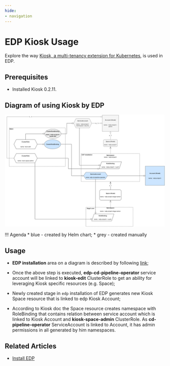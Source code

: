 ```yaml
---
hide:
- navigation
---
```


# EDP Kiosk Usage

Explore the way [Kiosk, a multi-tenancy extension for Kubernetes](https://github.com/loft-sh/kiosk), is used in EDP.

## Prerequisites

* Installed Kiosk 0.2.11.

## Diagram of using Kiosk by EDP

![Kiosk usage](../assets/edp-kiosk-usage.png "Kiosk usage")

!!! Agenda
    * blue - created by Helm chart;
    * grey - created manually

## Usage

* **EDP installation** area on a diagram is described by following [link](install-kuberocketci.mdx);

* Once the above step is executed, **edp-cd-pipeline-operator** service account will be linked to **kiosk-edit** ClusterRole
  to get an ability for leveraging Kiosk specific resources (e.g. Space);

* Newly created stage in `edp` installation of EDP generates new Kiosk Space resource that is linked to edp Kiosk Account;

* According to Kiosk doc the Space resource creates namespace with RoleBinding that contains relation between service account
  which is linked to Kiosk Account and **kiosk-space-admin** ClusterRole.
  As **cd-pipeline-operator** ServiceAccount is linked to Account, it has admin permissions in all generated by him namespaces.

## Related Articles

* [Install EDP](install-kuberocketci.mdx)

